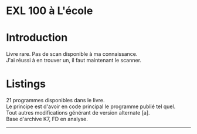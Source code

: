 # EXL 100 à L'école

# Introduction

Livre rare. Pas de scan disponible à ma connaissance.\
J'ai réussi à en trouver un, il faut maintenant le scanner.

# Listings

21 programmes disponibles dans le livre.\
Le principe est d'avoir en code principal le programme publié tel quel.\
Tout autres modifications générant de version alternate [a].\
Base d'archive K7, FD en analyse.

___
